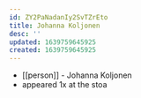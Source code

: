```yaml
---
id: ZY2PaNadanIy2SvTZrEto
title: Johanna Koljonen
desc: ''
updated: 1639759645925
created: 1639759645925
---
```



- [[person]] - Johanna Koljonen
- appeared 1x at the stoa
